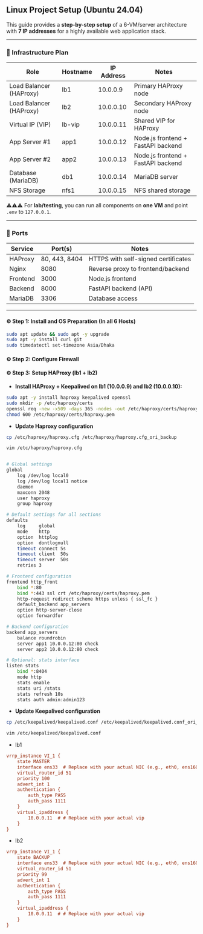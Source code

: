 ## Linux Project Setup (Ubuntu 24.04)

This guide provides a **step-by-step setup** of a 6-VM/server architecture with **7 IP addresses** for a highly available web application stack.  

---

### 📌 Infrastructure Plan

| Role                   | Hostname  | IP Address | Notes |
|-------------------------|-----------|------------|-------|
| Load Balancer (HAProxy) | lb1       | 10.0.0.9   | Primary HAProxy node |
| Load Balancer (HAProxy) | lb2       | 10.0.0.10  | Secondary HAProxy node |
| Virtual IP (VIP)        | lb-vip    | 10.0.0.11  | Shared VIP for HAProxy |
| App Server #1           | app1      | 10.0.0.12  | Node.js frontend + FastAPI backend |
| App Server #2           | app2      | 10.0.0.13  | Node.js frontend + FastAPI backend |
| Database (MariaDB)      | db1       | 10.0.0.14  | MariaDB server |
| NFS Storage             | nfs1      | 10.0.0.15  | NFS shared storage |

⚠️⚠️⚠️ For **lab/testing**, you can run all components on **one VM** and point `.env` to `127.0.0.1`.

---

### 📌 Ports

| Service   | Port(s)          |                 Notes                   |
|-----------|------------------|-----------------------------------------|
| HAProxy   | 80, 443, 8404    | HTTPS with self-signed certificates     |
| Nginx     | 8080             | Reverse proxy to frontend/backend       |
| Frontend  | 3000             | Node.js frontend                        |
| Backend   | 8000             | FastAPI backend (API)                   |
| MariaDB   | 3306             | Database access                         |

---

#### ⚙️ Step 1: Install and OS Preparation (In all 6 Hosts)

```bash
sudo apt update && sudo apt -y upgrade
sudo apt -y install curl git
sudo timedatectl set-timezone Asia/Dhaka
```

#### ⚙️ Step 2: Configure Firewall

#### ⚙️ Step 3: Setup HAProxy (lb1 + lb2)

- **Install HAProxy + Keepalived on lb1 (10.0.0.9) and lb2 (10.0.0.10):**

```sh
sudo apt -y install haproxy keepalived openssl
sudo mkdir -p /etc/haproxy/certs
openssl req -new -x509 -days 365 -nodes -out /etc/haproxy/certs/haproxy.pem -keyout /etc/haproxy/certs/haproxy.pem
chmod 600 /etc/haproxy/certs/haproxy.pem
```
- **Update Haproxy configuration**

```sh
cp /etc/haproxy/haproxy.cfg /etc/haproxy/haproxy.cfg_ori_backup
```
```sh
vim /etc/haproxy/haproxy.cfg
```

```bash

# Global settings
global
    log /dev/log local0
    log /dev/log local1 notice
    daemon
    maxconn 2048
    user haproxy
    group haproxy

# Default settings for all sections
defaults
    log     global
    mode    http
    option  httplog
    option  dontlognull
    timeout connect 5s
    timeout client  50s
    timeout server  50s
    retries 3

# Frontend configuration
frontend http_front
    bind *:80
    bind *:443 ssl crt /etc/haproxy/certs/haproxy.pem
    http-request redirect scheme https unless { ssl_fc }
    default_backend app_servers
    option http-server-close
    option forwardfor

# Backend configuration
backend app_servers
    balance roundrobin
    server app1 10.0.0.12:80 check
    server app2 10.0.0.12:80 check

# Optional: stats interface
listen stats
    bind *:8404
    mode http
    stats enable
    stats uri /stats
    stats refresh 10s
    stats auth admin:admin123
```

- **Update Keepalived configuration**
```sh
cp /etc/keepalived/keepalived.conf /etc/keepalived/keepalived.conf_ori_backup
```
```sh
vim /etc/keepalived/keepalived.conf
```

- lb1
```ini
vrrp_instance VI_1 {
    state MASTER
    interface ens33  # Replace with your actual NIC (e.g., eth0, ens160)
    virtual_router_id 51
    priority 100
    advert_int 1
    authentication {
        auth_type PASS
        auth_pass 1111
    }
    virtual_ipaddress {
        10.0.0.11  # # Replace with your actual vip
    }
}
```

- lb2
```ini
vrrp_instance VI_1 {
    state BACKUP
    interface ens33  # Replace with your actual NIC (e.g., eth0, ens160)
    virtual_router_id 51
    priority 99
    advert_int 1
    authentication {
        auth_type PASS
        auth_pass 1111
    }
    virtual_ipaddress {
        10.0.0.11  # # Replace with your actual vip
    }
}
```
